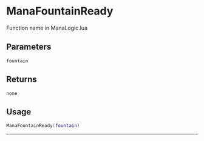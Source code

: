 # ManaFountainReady
Function name in ManaLogic.lua
## Parameters
`fountain`
## Returns
`none`
## Usage
```lua
ManaFountainReady(fountain)
```
---
